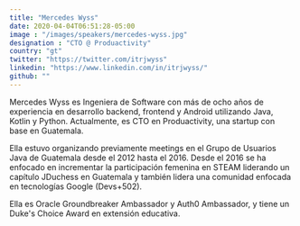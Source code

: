 ```yaml
---
title: "Mercedes Wyss"
date: 2020-04-04T06:51:28-05:00
image : "/images/speakers/mercedes-wyss.jpg"
designation : "CTO @ Produactivity"
country: "gt"
twitter: "https://twitter.com/itrjwyss"
linkedin: "https://www.linkedin.com/in/itrjwyss/"
github: ""
---
```


Mercedes Wyss es Ingeniera de Software con más de ocho años de experiencia en desarrollo backend, frontend y Android utilizando Java, Kotlin y Python. Actualmente, es CTO en Produactivity, una startup con base en Guatemala.

Ella estuvo organizando previamente meetings en el Grupo de Usuarios Java de Guatemala desde el 2012 hasta el 2016. Desde el 2016 se ha enfocado en incrementar la participación femenina en STEAM liderando un capítulo JDuchess en Guatemala y también lidera una comunidad enfocada en tecnologías Google (Devs+502).

Ella es Oracle Groundbreaker Ambassador y Auth0 Ambassador, y tiene un Duke's Choice Award en extensión educativa.